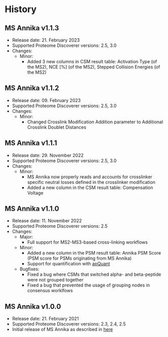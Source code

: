 # History

## MS Annika v1.1.3

- Release date: 21. February 2023
- Supported Proteome Discoverer versions: 2.5, 3.0
- Changes:
  - Minor:
    - Added 3 new columns in CSM result table: Activation Type (of the MS2), NCE [%] (of the MS2), Stepped Collision Energies (of the MS2)

## MS Annika v1.1.2

- Release date: 09. February 2023
- Supported Proteome Discoverer versions: 2.5, 3.0
- Changes:
  - Minor:
    - Changed Crosslink Modification Addition parameter to Additional Crosslink Doublet Distances

## MS Annika v1.1.1

- Release date: 29. November 2022
- Supported Proteome Discoverer versions: 2.5, 3.0
- Changes:
  - Minor:
    - MS Annika now properly reads and accounts for crosslinker specific neutral losses defined in the crosslinker modification
    - Added a new column in the CSM result table: Compensation Voltage

## MS Annika v1.1.0

- Release date: 11. November 2022
- Supported Proteome Discoverer versions: 2.5
- Changes:
  - Major:
    - Full support for MS2-MS3-based cross-linking workflows
  - Minor:
    - Added a new column in the PSM result table: Annika PSM Score (PSM score for PSMs originating from MS Annika)
    - Support for quantification with [apQuant](https://ms.imp.ac.at/index.php?action=apQuant)
  - Bugfixes:
    - Fixed a bug where CSMs that switched alpha- and beta-peptide were not grouped together
    - Fixed a bug that prevented the usage of grouping nodes in consensus worklfows

## MS Annika v1.0.0

- Release date: 21. February 2021
- Supported Proteome Discoverer versions: 2.3, 2.4, 2.5
- Initial release of MS Annika as described in [here](https://doi.org/10.1021/acs.jproteome.0c01000)
